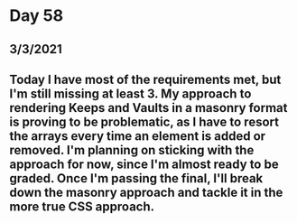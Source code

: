 # Day 58
## __3/3/2021__

## Today I have most of the requirements met, but I'm still missing at least 3. My approach to rendering Keeps and Vaults in a masonry format is proving to be problematic, as I have to resort the arrays every time an element is added or removed. I'm planning on sticking with the approach for now, since I'm almost ready to be graded. Once I'm passing the final, I'll break down the masonry approach and tackle it in the more true CSS approach.